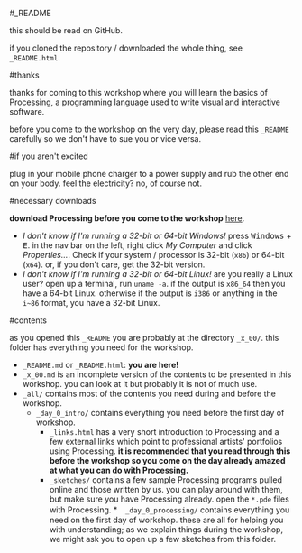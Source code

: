 #_README

this should be read on GitHub.

if you cloned the repository / downloaded the whole thing, see `_README.html`.

#thanks

thanks for coming to this workshop where you will learn the basics of Processing, a programming language used to write visual and interactive software.

before you come to the workshop on the very day, please read this `_README` carefully so we don't have to sue you or vice versa.

#if you aren't excited

plug in your mobile phone charger to a power supply and rub the other end on your body. feel the electricity? no, of course not.

#necessary downloads

**download Processing before you come to the workshop** [here](https://processing.org/download/?processing).

* _I don't know if I'm running a 32-bit or 64-bit Windows!_ press <kbd>Windows</kbd> + <kbd>E</kbd>. in the nav bar on the left, right click _My Computer_ and click _Properties..._. Check if your system / processor is 32-bit (`x86`) or 64-bit (`x64`). or, if you don't care, get the 32-bit version.
* _I don't know if I'm running a 32-bit or 64-bit Linux!_ are you really a Linux user? open up a terminal, run `uname -a`. if the output is `x86_64` then you have a 64-bit Linux. otherwise if the output is `i386` or anything in the `i~86` format, you have a 32-bit Linux.

#contents

as you opened this `_README` you are probably at the directory `_x_00/`. this folder has everything you need for the workshop.

* `_README.md` or `_README.html`: **you are here!**
* `_x_00.md` is an incomplete version of the contents to be presented in this workshop. you can look at it but probably it is not of much use.
* `_all/` contains most of the contents you need during and before the workshop.
  * `_day_0_intro/` contains everything you need before the first day of workshop.
    * `_links.html` has a very short introduction to Processing and a few external links which point to professional artists' portfolios using Processing. **it is recommended that you read through this before the workshop so you come on the day already amazed at what you can do with Processing.**
    * `_sketches/` contains a few sample Processing programs pulled online and those written by us. you can play around with them, but make sure you have Processing already. open the `*.pde` files with Processing.
  *　`_day_0_processing/` contains everything you need on the first day of workshop. these are all for helping you with understanding; as we explain things during the workshop, we might ask you to open up a few sketches from this folder.